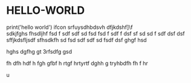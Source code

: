 # HELLO-WORLD
print('hello world')
ifcon
srfuysdhbdsvh dfjkdshf]\f\
sdkjfghs
fhsdljhf
fsd
f
sdf
sdf
sd
fsd
fsd
f
sdf
f
dsf
sf
sd
sd
f
sdf
dsf
dsf
sffjkdsfljsdf
sfhsdkfh
sd
fsd
sdf
sdf
sd
fsdf
dsf
ghgf
hsd

hghs
dgfhg
gt
3rfsdfg
gsd

fh
dfh
hdf
h
fgh
gfbf
h
rtgf
hrtyrtf
dghh
g
tryhbdfh
fh
f
hr


u
